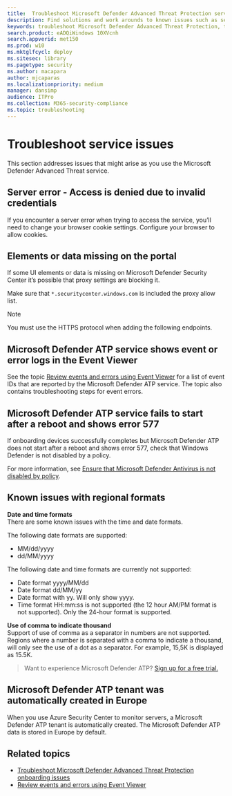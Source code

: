 ```yaml
---
title:  Troubleshoot Microsoft Defender Advanced Threat Protection service issues
description: Find solutions and work arounds to known issues such as server errors when trying to access the service.
keywords: troubleshoot Microsoft Defender Advanced Threat Protection, troubleshoot Windows ATP, server error, access denied, invalid credentials, no data, dashboard portal, allow, event viewer
search.product: eADQiWindows 10XVcnh
search.appverid: met150
ms.prod: w10
ms.mktglfcycl: deploy
ms.sitesec: library
ms.pagetype: security
ms.author: macapara
author: mjcaparas
ms.localizationpriority: medium
manager: dansimp
audience: ITPro
ms.collection: M365-security-compliance 
ms.topic: troubleshooting
---
```


# Troubleshoot service issues

This section addresses issues that might arise as you use the Microsoft Defender Advanced Threat service.

## Server error - Access is denied due to invalid credentials
If you encounter a server error when trying to access the service, you’ll need to change your browser cookie settings.
Configure your browser to allow cookies.

## Elements or data missing on the portal
If some UI elements or data is missing on Microsoft Defender Security Center it’s possible that proxy settings are blocking it.

Make sure that `*.securitycenter.windows.com` is included the proxy allow list.


> [!NOTE]
> You must use the HTTPS protocol when adding the following endpoints.

## Microsoft Defender ATP service shows event or error logs in the Event Viewer

See the topic [Review events and errors using Event Viewer](event-error-codes.md) for a list of event IDs that are reported by the Microsoft Defender ATP service. The topic also contains troubleshooting steps for event errors.

## Microsoft Defender ATP service fails to start after a reboot and shows error 577

If onboarding devices successfully completes but Microsoft Defender ATP does not start after a reboot and shows error 577, check that Windows Defender is not disabled by a policy.

For more information, see [Ensure that Microsoft Defender Antivirus is not disabled by policy](troubleshoot-onboarding.md#ensure-that-microsoft-defender-antivirus-is-not-disabled-by-a-policy).

## Known issues with regional formats

**Date and time formats**<br>
There are some known issues with the time and date formats. 

The following date formats are supported:
- MM/dd/yyyy
- dd/MM/yyyy

The following date and time formats are currently not supported:
- Date format yyyy/MM/dd
- Date format dd/MM/yy
- Date format with yy. Will only show yyyy.
- Time format HH:mm:ss is not supported (the 12 hour AM/PM format is not supported). Only the 24-hour format is supported.

**Use of comma to indicate thousand**<br>
Support of use of comma as a separator in numbers are not supported. Regions where a number is separated with a comma to indicate a thousand, will only see the use of a dot as a separator. For example, 15,5K is displayed as 15.5K.

>Want to experience Microsoft Defender ATP? [Sign up for a free trial.](https://www.microsoft.com/microsoft-365/windows/microsoft-defender-atp?ocid=docs-wdatp-troubleshoot-belowfoldlink)

## Microsoft Defender ATP tenant was automatically created in Europe
When you use Azure Security Center to monitor servers, a Microsoft Defender ATP tenant is automatically created. The Microsoft Defender ATP data is stored in Europe by default.





## Related topics
- [Troubleshoot Microsoft Defender Advanced Threat Protection onboarding issues](troubleshoot-onboarding.md)
- [Review events and errors using Event Viewer](event-error-codes.md)
